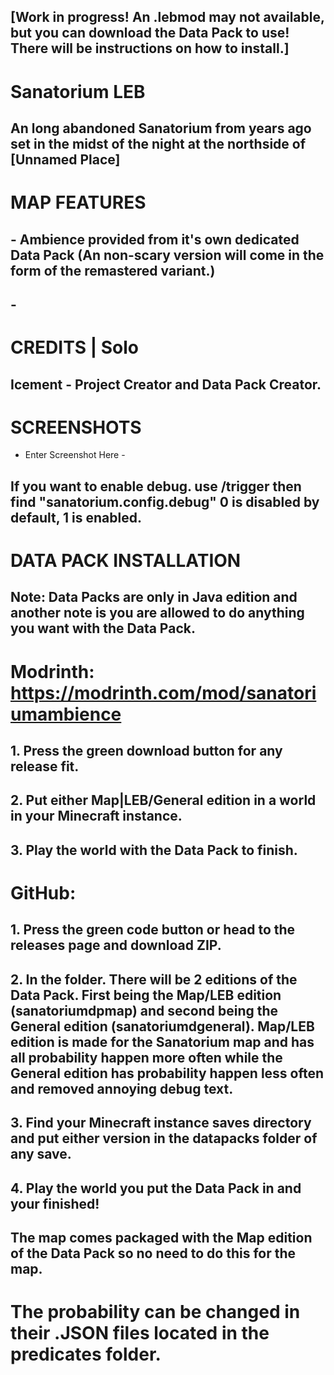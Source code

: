 ## [Work in progress! An .lebmod may not available, but you can download the Data Pack to use! There will be instructions on how to install.]
# Sanatorium LEB
## An long abandoned Sanatorium from years ago set in the midst of the night at the northside of [Unnamed Place]

# MAP FEATURES
## - Ambience provided from it's own dedicated Data Pack (An non-scary version will come in the form of the remastered variant.)
## -

# CREDITS | Solo
## Icement - Project Creator and Data Pack Creator.

# SCREENSHOTS
- Enter Screenshot Here -

## If you want to enable debug. use /trigger then find "sanatorium.config.debug" 0 is disabled by default, 1 is enabled.

# DATA PACK INSTALLATION
## Note: Data Packs are only in Java edition and another note is you are allowed to do anything you want with the Data Pack.

# Modrinth: https://modrinth.com/mod/sanatoriumambience
## 1. Press the green download button for any release fit.
## 2. Put either Map|LEB/General edition in a world in your Minecraft instance.
## 3. Play the world with the Data Pack to finish.

# GitHub:
## 1. Press the green code button or head to the releases page and download ZIP.
## 2. In the folder. There will be 2 editions of the Data Pack. First being the Map/LEB edition (sanatoriumdpmap) and second being the General edition (sanatoriumdgeneral). Map/LEB edition is made for the Sanatorium map and has all probability happen more often while the General edition has probability happen less often and removed annoying debug text. 
## 3. Find your Minecraft instance saves directory and put either version in the datapacks folder of any save.
## 4. Play the world you put the Data Pack in and your finished!
## The map comes packaged with the Map edition of the Data Pack so no need to do this for the map.

# The probability can be changed in their .JSON files located in the predicates folder.

